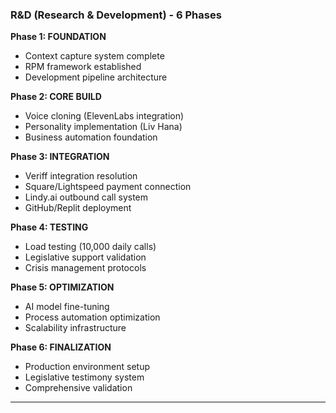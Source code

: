 ### **R&D (Research & Development) - 6 Phases**

**Phase 1: FOUNDATION**

- Context capture system complete
- RPM framework established
- Development pipeline architecture

**Phase 2: CORE BUILD**

- Voice cloning (ElevenLabs integration)
- Personality implementation (Liv Hana)
- Business automation foundation

**Phase 3: INTEGRATION**

- Veriff integration resolution
- Square/Lightspeed payment connection
- Lindy.ai outbound call system
- GitHub/Replit deployment

**Phase 4: TESTING**

- Load testing (10,000 daily calls)
- Legislative support validation
- Crisis management protocols

**Phase 5: OPTIMIZATION**

- AI model fine-tuning
- Process automation optimization
- Scalability infrastructure

**Phase 6: FINALIZATION**

- Production environment setup
- Legislative testimony system
- Comprehensive validation

---
